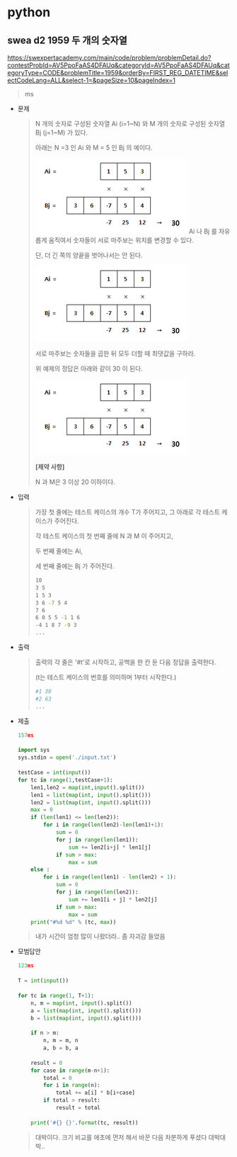 # python

## swea d2 1959 두 개의 숫자열

https://swexpertacademy.com/main/code/problem/problemDetail.do?contestProbId=AV5PpoFaAS4DFAUq&categoryId=AV5PpoFaAS4DFAUq&categoryType=CODE&problemTitle=1959&orderBy=FIRST_REG_DATETIME&selectCodeLang=ALL&select-1=&pageSize=10&pageIndex=1



> ms



* 문제

  > N 개의 숫자로 구성된 숫자열 Ai (i=1~N) 와 M 개의 숫자로 구성된 숫자열 Bj (j=1~M) 가 있다.
  >
  > 아래는 N =3 인 Ai 와 M = 5 인 Bj 의 예이다.
  >
  > ![img](md-images/fileDownload.do)
  > Ai 나 Bj 를 자유롭게 움직여서 숫자들이 서로 마주보는 위치를 변경할 수 있다.
  >
  > 단, 더 긴 쪽의 양끝을 벗어나서는 안 된다.
  >  
  >
  > ![img](md-images/fileDownload.do)
  >
  > 
  > 서로 마주보는 숫자들을 곱한 뒤 모두 더할 때 최댓값을 구하라.
  >
  > 위 예제의 정답은 아래와 같이 30 이 된다.
  >  
  >
  > ![img](md-images/fileDownload.do)
  >
  > 
  > **[제약 사항]**
  >
  > N 과 M은 3 이상 20 이하이다.

* 입력

  > 가장 첫 줄에는 테스트 케이스의 개수 T가 주어지고, 그 아래로 각 테스트 케이스가 주어진다.
  >
  > 각 테스트 케이스의 첫 번째 줄에 N 과 M 이 주어지고,
  >
  > 두 번째 줄에는 Ai,
  >
  > 세 번째 줄에는 Bj 가 주어진다.
  >
  > ```bash
  > 10
  > 3 5
  > 1 5 3
  > 3 6 -7 5 4
  > 7 6
  > 6 0 5 5 -1 1 6
  > -4 1 8 7 -9 3
  > ...
  > ```

* 출력

  > 출력의 각 줄은 '#t'로 시작하고, 공백을 한 칸 둔 다음 정답을 출력한다.
  >
  > (t는 테스트 케이스의 번호를 의미하며 1부터 시작한다.)
  >
  > ```bash
  > #1 30
  > #2 63
  > ...
  > ```



* 제출

  ```python
  157ms
  
  import sys
  sys.stdin = open('./input.txt')
  
  testCase = int(input())
  for tc in range(1,testCase+1):
      len1,len2 = map(int,input().split())
      len1 = list(map(int, input().split()))
      len2 = list(map(int, input().split()))
      max = 0
      if (len(len1) <= len(len2)):
          for i in range(len(len2)-len(len1)+1):
              sum = 0
              for j in range(len(len1)):
                  sum += len2[i+j] * len1[j]
              if sum > max:
                  max = sum
      else :
          for i in range(len(len1) - len(len2) + 1):
              sum = 0
              for j in range(len(len2)):
                  sum += len1[i + j] * len2[j]
              if sum > max:
                  max = sum
      print("#%d %d" % (tc, max))
  ```

  > 내가 시간이 엄청 많이 나왔더라.. 좀 자괴감 들었음



* 모범답안

  ```python
  123ms
  
  T = int(input())
   
  for tc in range(1, T+1):
      n, m = map(int, input().split())
      a = list(map(int, input().split()))
      b = list(map(int, input().split()))
   
      if n > m:
          n, m = m, n
          a, b = b, a
   
      result = 0
      for case in range(m-n+1):
          total = 0
          for i in range(n):
              total += a[i] * b[i+case]
          if total > result:
              result = total
   
      print('#{} {}'.format(tc, result))
  ```
  
  > 대박이다. 크기 비교를 애초에 먼저 해서 바꾼 다음 차분하게 푸셨다 대박대박..